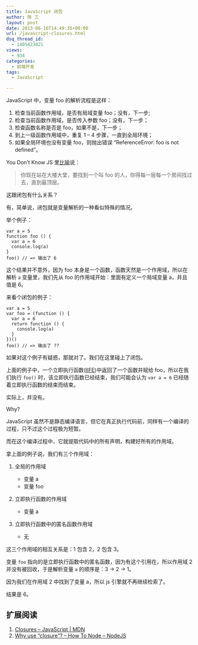 ```yaml
---
title: JavaScript 闭包
author: 陈 三
layout: post
date: 2013-06-16T14:49:35+00:00
url: /javascript-closures.html
dsq_thread_id:
  - 1405423021
views:
  - 934
categories:
  - 前端开发
tags:
  - JavaScript

---
```

JavaScript 中，变量 foo 的解析流程是这样：

  1. 检查当前函数作用域，是否有局域变量 foo；没有，下一步;
  2. 检查当前函数作用域，是否传入参数 foo；没有，下一步；
  3. 检查函数名称是否是 foo，如果不是，下一步；
  4. 到上一级函数作用域中，重复 1 &#8211; 4 步骤，一直到全局环境；
  5. 如果全局环境也没有变量 foo，则抛出错误 &#8220;ReferenceError: foo is not defined&#8221;。

You Don&#8217;t Know JS 里[比喻][1]说：

> 你现在站在大楼大堂，要找到一个叫 foo 的人，你得每一层每一个房间找过去，直到最顶层。

这跟闭包有什么关系？

有，简单说，闭包就是变量解析的一种看似特殊的情况。

举个例子：

    var a = 5
    function foo () {
      var a = 6
      console.log(a)
    }
    foo() // => 输出了 6
    

这个结果并不意外，因为 foo 本身是一个函数，函数天然是一个作用域，所以在解析 `a` 变量里，我们先从 foo 的作用域开始：里面有定义一个局域变量 a，并且值是 6。

来看个闭包的例子：

    var a = 5
    var foo = (function () {
      var a = 6
      return function () {
        console.log(a)
      }
    })()
    foo() // => 输出了 ??
    

如果对这个例子有疑惑，那就对了。我们在这里碰上了闭包。

上面的例子中，一个立即执行函数([IIFE][2])中返回了一个函数并赋给 foo，所以在我们执行 `foo()` 时，该立即执行函数已经结束，我们可能会认为 `var a = 6` 已经随着立即执行函数的结束而结束。

实际上，并没有。

Why?

JavaScript 虽然不是静态编译语言，但它在真正执行代码前，同样有一个编译的过程，只不过这个过程极为短暂。

而在这个编译过程中，它就提取代码中的所有声明，构建好所有的作用域。

拿上面的例子说，我们有三个作用域：

  1. 全局的作用域
    
      * 变量 a
      * 变量 foo

  2. 立即执行函数的作用域
    
      * 变量 a

  3. 立即执行函数中的匿名函数作用域
    
      * 无

这三个作用域的相互关系是：1 包含 2，2 包含 3。

变量 `foo` 指向的是立即执行函数中的匿名函数，因为有这个引用在，所以作用域 2 并没有被回收，于是解析变量 `a` 的顺序是：3 -> 2 -> 1。

因为我们在作用域 2 中找到了变量 a，所以 js 引擎就不再继续检索了。

结果是 6。

## 扩展阅读

  1. [Closures &#8211; JavaScript | MDN][3]
  2. [Why use &#8220;closure&#8221;? &#8211; How To Node &#8211; NodeJS][4]

 [1]: https://github.com/getify/You-Dont-Know-JS/blob/master/scope%20&%20closures/ch1.md#building-on-metaphors
 [2]: https://en.wikipedia.org/wiki/Immediately-invoked_function_expression
 [3]: https://developer.mozilla.org/en-US/docs/Web/JavaScript/Guide/Closures
 [4]: http://howtonode.org/why-use-closure